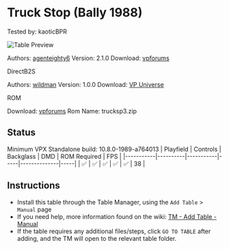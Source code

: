 ﻿# Truck Stop (Bally 1988)
Tested by: kaoticBPR

![Table Preview](../../images/vpx-truckstop.jpg)

Authors: [agenteighty6](https://vpuniverse.com/profile/25523-agenteighty6/)
Version: 2.1.0
Download: [vpforums](https://vpuniverse.com/files/file/6380-truck-stop-bally-1988/)

DirectB2S

Authors: [wildman](https://vpuniverse.com/profile/5-wildman/)
Version: 1.0.0
Download: [VP Universe](https://vpuniverse.com/files/file/2354-truck-stopbally-1988/)

ROM

Download: [vpforums](https://www.vpforums.org/index.php?app=downloads&showfile=112)
Rom Name: trucksp3.zip

## Status 

Minimum VPX Standalone build: 10.8.0-1989-a764013
| Playfield | Controls | Backglass | DMD | ROM Required | FPS | 
|-----------|----------|-----------|-----|--------------|-----|
| :white_check_mark: | :white_check_mark: | :white_check_mark: | :white_check_mark: | :white_check_mark: | 38 |

## Instructions

- Install this table through the Table Manager, using the `Add Table` > `Manual` page
- If you need help, more information found on the wiki: [TM - Add Table - Manual](https://github.com/LegendsUnchained/vpx-standalone-alp4k/wiki/%5B04%5D-%F0%9F%A7%A1-TM-%E2%80%90-Other-Features#add-table---manual)
- If the table requires any additional files/steps, click `GO TO TABLE` after adding, and the TM will open to the relevant table folder.

